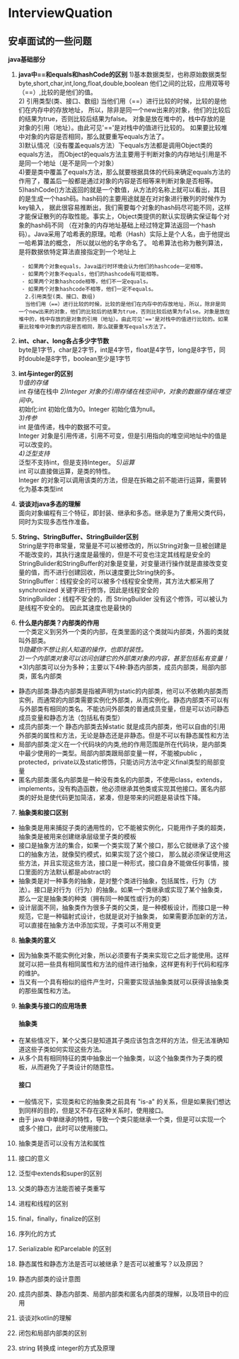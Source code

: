 # InterviewQuation
 ## 安卓面试的一些问题  
 
**java基础部分**
 
1. **java中==和equals和hashCode的区别**
        1)基本数据类型，也称原始数据类型byte,short,char,int,long,float,double,boolean   他们之间的比较，应用双等号（==）,比较的是他们的值。  
		2) 引用类型(类、接口、数组)   当他们用（==）进行比较的时候，比较的是他们在内存中的存放地址，
		所以，除非是同一个new出来的对象，他们的比较后的结果为true，否则比较后结果为false。
		对象是放在堆中的，栈中存放的是对象的引用（地址）。由此可见'=='是对栈中的值进行比较的。
		如果要比较堆中对象的内容是否相同，那么就要重写equals方法了。  
        3)默认情况（没有覆盖equals方法）下equals方法都是调用Object类的equals方法，
		而Object的equals方法主要用于判断对象的内存地址引用是不是同一个地址（是不是同一个对象）  
        4)要是类中覆盖了equals方法，那么就要根据具体的代码来确定equals方法的作用了，覆盖后一般都是通过对象的内容是否相等来判断对象是否相等。  
        5)hashCode()方法返回的就是一个数值，从方法的名称上就可以看出，其目的是生成一个hash码。hash码的主要用途就是在对对象进行散列的时候作为key输入，
		据此很容易推断出，我们需要每个对象的hash码尽可能不同，这样才能保证散列的存取性能。事实上，Object类提供的默认实现确实保证每个对象的hash码不同
		（在对象的内存地址基础上经过特定算法返回一个hash码）。Java采用了哈希表的原理。哈希（Hash）实际上是个人名，由于他提出一哈希算法的概念，
		所以就以他的名字命名了。 哈希算法也称为散列算法，是将数据依特定算法直接指定到一个地址上  
		
        - 如果两个对象equals，Java运行时环境会认为他们的hashcode一定相等。  
		- 如果两个对象不equals，他们的hashcode有可能相等。  
		- 如果两个对象hashcode相等，他们不一定equals。  
		- 如果两个对象hashcode不相等，他们一定不equals。 		
         2.引用类型(类、接口、数组)   
         当他们用（==）进行比较的时候，比较的是他们在内存中的存放地址，所以，除非是同一个new出来的对象，他们的比较后的结果为true，否则比较后结果为false。对象是放在堆中的，栈中存放的是对象的引用（地址）。由此可见'=='是对栈中的值进行比较的。如果要比较堆中对象的内容是否相同，那么就要重写equals方法了。 


2. **int、char、long各占多少字节数**  
    byte是1字节，char是2字节，int是4字节，float是4字节，long是8字节，同时double是8字节，boolean至少是1字节  
	

3. **int与integer的区别**  
    *1)值的存储*  
	int 存储在栈中
    *2)Integer 对象的引用存储在栈空间中，对象的数据存储在堆空间中。*  
	初始化:int 初始化值为0。Integer 初始化值为null。  
	*3)传参*  
	int 是值传递，栈中的数据不可变。  
	Integer 对象是引用传递，引用不可变，但是引用指向的堆空间地址中的值是可以改变的。  
	*4)泛型支持*  
	泛型不支持int，但是支持Integer。
    *5)运算*  
	int 可以直接做运算，是类的特性。  
	Integer 的对象可以调用该类的方法，但是在拆箱之前不能进行运算，需要转化为基本类型int



4. **谈谈对java多态的理解**  
    面向对象编程有三个特征，即封装、继承和多态。继承是为了重用父类代码，同时为实现多态性作准备。  
 

5. **String、StringBuffer、StringBuilder区别**  
   String是字符串常量，常量是不可以被修改的，所以String对象一旦被创建是不能改变的，其执行速度是最慢的，但是不可变也注定其线程是安全的  
   StringBulider和StringBuffer的对象是变量，对变量进行操作就是直接改变变量的值，而不进行创建回收，所以速度要比String快的多。  
   StringBuffer：线程安全的可以被多个线程安全使用，其方法大都采用了 synchronized 关键字进行修饰，因此是线程安全的  
   StringBuilder：线程不安全的，而 StringBuilder 没有这个修饰，可以被认为是线程不安全的。 因此其速度也是最快的   
   

6. **什么是内部类？内部类的作用**  
    一个类定义到另外一个类的内部，在类里面的这个类就叫内部类，外面的类就叫外部类。  
	*1)隐藏你不想让别人知道的操作，也即封装性。*  
	*2)一个内部类对象可以访问创建它的外部类对象的内容，甚至包括私有变量！*
	*3)内部类可以分为多种；主要以下4种:静态内部类，成员内部类，局部内部类，匿名内部类
- 静态内部类:静态内部类是指被声明为static的内部类，他可以不依赖内部类而实例，而通常的内部类需要实例化外部类，从而实例化。静态内部类不可以有与外部类有相同的类名。不能访问外部类的普通成员变量，但是可以访问静态成员变量和静态方法（包括私有类型）
- 成员内部类:一个 静态内部类去掉static 就是成员内部类，他可以自由的引用外部类的属性和方法，无论是静态还是非静态。但是不可以有静态属性和方法
- 局部内部类:定义在一个代码块的内类,他的作用范围是所在代码块，是内部类中最少使用的一类型。局部内部类跟局部变量一样，不能被public ，protected，private以及static修饰，只能访问方法中定义final类型的局部变量  
- 匿名内部类:匿名内部类是一种没有类名的内部类，不使用class，extends，implements，没有构造函数，他必须继承其他类或实现其他接口。匿名内部类的好处是使代码更加简洁，紧凑，但是带来的问题是易读性下降。  


7. **抽象类和接口区别**  
- 抽象类是用来捕捉子类的通用性的，它不能被实例化，只能用作子类的超类，抽象类是被用来创建继承层级里子类的模板  
- 接口是抽象方法的集合，如果一个类实现了某个接口，那么它就继承了这个接口的抽象方法，就像契约模式，如果实现了这个接口，
那么就必须保证使用这些方法，并且实现这些方法，接口是一种形式，接口自身不能做任何事情，接口里面的方法默认都是abstract的  
- 抽象类是对一种事务的抽象，是对整个类进行抽象，包括属性，行为（方法）。接口是对行为（行为）的抽象。如果一个类继承或实现了某个抽象类，
那么一定是抽象类的种类（拥有同一种属性或行为的类）  
- 设计层面不同，抽象类作为很多子类的父类，是一种模板设计，而接口是一种规范，它是一种辐射式设计，也就是说对于抽象类，
如果需要添加新的方法，可以直接在抽象方法中添加实现，子类可以不用变更


8. **抽象类的意义**  
- 因为抽象类不能实例化对象，所以必须要有子类来实现它之后才能使用。这样就可以把一些具有相同属性和方法的组件进行抽象，这样更有利于代码和程序的维护。  
- 当又有一个具有相似的组件产生时，只需要实现该抽象类就可以获得该抽象类的那些属性和方法。


9. **抽象类与接口的应用场景**  
   #### 抽象类  
- 在某些情况下，某个父类只是知道其子类应该包含怎样的方法，但无法准确知道这些子类如何实现这些方法。  
- 从多个具有相同特征的类中抽象出一个抽象类，以这个抽象类作为子类的模板，从而避免了子类设计的随意性。  
   #### 接口  
- 一般情况下，实现类和它的抽象类之前具有 "is-a" 的关系，但是如果我们想达到同样的目的，但是又不存在这种关系时，使用接口。  
- 由于 java 中单继承的特性，导致一个类只能继承一个类，但是可以实现一个或多个接口，此时可以使用接口。   


10. 抽象类是否可以没有方法和属性

11. 接口的意义

12. 泛型中extends和super的区别

13. 父类的静态方法能否被子类重写

14. 进程和线程的区别

15. final，finally，finalize的区别

16. 序列化的方式

17. Serializable 和Parcelable 的区别

18. 静态属性和静态方法是否可以被继承？是否可以被重写？以及原因？

19. 静态内部类的设计意图

20. 成员内部类、静态内部类、局部内部类和匿名内部类的理解，以及项目中的应用

21. 谈谈对kotlin的理解

22. 闭包和局部内部类的区别

23. string 转换成 integer的方式及原理